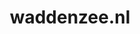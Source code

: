---
layout: post
title: "waddenzee.nl"
internal_url: "/dutchgov/waddenzee.nl.html"
subdomains_count: 10
all_subdomains_count: 22
urls_count: 10
ssl_rank: 0
http_rank: 58
url_link: /data/waddenzee.nl/urls.txt
all_subdomains_link: /data/waddenzee.nl/all_subdomains.txt
subdomains_link: /data/waddenzee.nl/subdomains.txt
categories: dutchgov
---